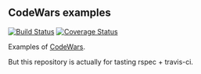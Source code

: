 CodeWars examples
------------------

[![Build Status](https://secure.travis-ci.org/nao58/codewars.png)](http://travis-ci.org/nao58/codewars) [![Coverage
Status](https://coveralls.io/repos/nao58/codewars/badge.png)](https://coveralls.io/r/nao58/codewars)

Examples of [CodeWars](http://www.codewars.com/).

But this repository is actually for tasting rspec + travis-ci.

